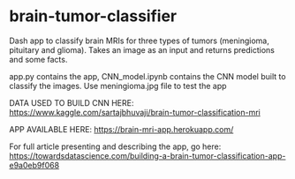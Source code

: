 # brain-tumor-classifier

Dash app to classify brain MRIs for three types of tumors (meningioma, pituitary and glioma). Takes an image as an input and returns predictions and some facts. 

app.py contains the app, CNN_model.ipynb contains the CNN model built to classify the images. Use meningioma.jpg file to test the app

DATA USED TO BUILD CNN HERE: https://www.kaggle.com/sartajbhuvaji/brain-tumor-classification-mri

APP AVAILABLE HERE:  https://brain-mri-app.herokuapp.com/ 

For full article presenting and describing the app, go here: https://towardsdatascience.com/building-a-brain-tumor-classification-app-e9a0eb9f068
